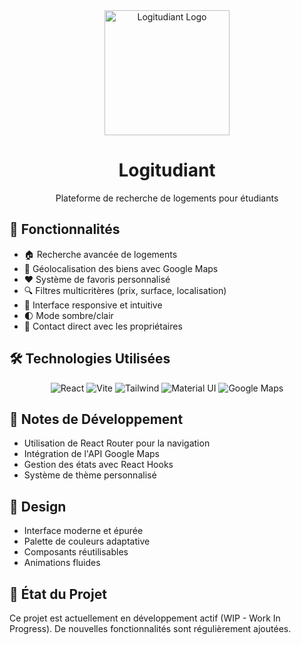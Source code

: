 <div align="center">
  <img src="src/assets/Logo Logitudiant.png" alt="Logitudiant Logo" width="200"/>
  <h1>Logitudiant</h1>
  <p>Plateforme de recherche de logements pour étudiants</p>
</div>

## 🎯 Fonctionnalités

- 🏠 Recherche avancée de logements
- 📍 Géolocalisation des biens avec Google Maps
- ❤️ Système de favoris personnalisé
- 🔍 Filtres multicritères (prix, surface, localisation)
- 📱 Interface responsive et intuitive
- 🌓 Mode sombre/clair
- 📧 Contact direct avec les propriétaires

## 🛠️ Technologies Utilisées

<div align="center">
  <img src="https://img.shields.io/badge/React-20232A?style=for-the-badge&logo=react&logoColor=61DAFB" alt="React"/>
  <img src="https://img.shields.io/badge/Vite-B73BFE?style=for-the-badge&logo=vite&logoColor=FFD62E" alt="Vite"/>
  <img src="https://img.shields.io/badge/Tailwind_CSS-38B2AC?style=for-the-badge&logo=tailwind-css&logoColor=white" alt="Tailwind"/>
  <img src="https://img.shields.io/badge/Material%20UI-007FFF?style=for-the-badge&logo=mui&logoColor=white" alt="Material UI"/>
  <img src="https://img.shields.io/badge/Google_Maps-4285F4?style=for-the-badge&logo=google-maps&logoColor=white" alt="Google Maps"/>
</div>

## 📝 Notes de Développement

- Utilisation de React Router pour la navigation
- Intégration de l'API Google Maps
- Gestion des états avec React Hooks
- Système de thème personnalisé

## 🎨 Design

- Interface moderne et épurée
- Palette de couleurs adaptative
- Composants réutilisables
- Animations fluides

## 🔄 État du Projet

Ce projet est actuellement en développement actif (WIP - Work In Progress). De nouvelles fonctionnalités sont régulièrement ajoutées.



